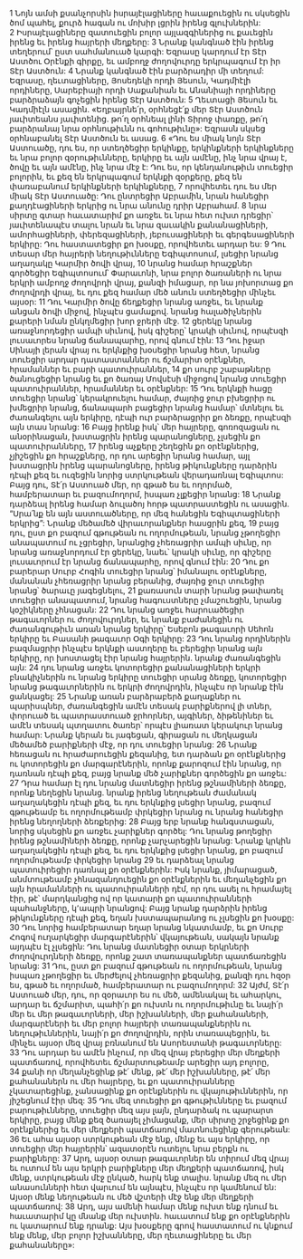 1 Նոյն ամսի քսանչորսին իսրայէլացիները հաւաքուեցին ու սկսեցին ծոմ պահել, քուրձ հագան ու մոխիր լցրին իրենց գլուխներին: 2 Իսրայէլացիները զատուեցին բոլոր այլազգիներից ու քաւեցին իրենց եւ իրենց հայրերի մեղքերը: 3 Նրանք կանգնած էին իրենց տեղերում՝ ըստ սահմանուած կարգի: Եզրասը կարդում էր Տէր Աստծու Օրէնքի գիրքը, եւ ամբողջ ժողովուրդը երկրպագում էր իր Տէր Աստծուն: 4 Նրանք կանգնած էին բարձրադիր մի տեղում: Եզրասը, ղեւտացիները, Յոսեդեկի որդի Յեսուն, Կադմիէլի որդիները, Սարեբիայի որդի Սաքանիան եւ Անանիայի որդիները բարձրաձայն գոչեցին իրենց Տէր Աստծուն: 5 Ղեւտացի Յեսուն եւ Կադմիէլն ասացին. «Եղբայրնե՛ր, օրհնեցէ՛ք մեր Տէր Աստծուն յաւիտեանս յաւիտենից. թո՛ղ օրհնեալ լինի Տիրոջ փառքը, թո՛ղ բարձրանայ նրա օրհնութիւնն ու գոհութիւնը»: Եզրասն սկսեց օրհնաբանել Տէր Աստծուն եւ ասաց. 6 «Դու ես միակ նոյն Տէր Աստուածը, դու ես, որ ստեղծեցիր երկինքը, երկինքների երկինքները եւ նրա բոլոր զօրութիւնները, երկիրը եւ այն ամէնը, ինչ նրա վրայ է, ծովը եւ այն ամէնը, ինչ նրա մէջ է: Դու ես, որ կենդանութիւն տուեցիր բոլորին, եւ քեզ են երկրպագում երկնքի զօրքերը, քեզ են փառաբանում երկինքների երկինքները, 7 որովհետեւ դու ես մեր միակ Տէր Աստուածը: Դու ընտրեցիր Աբրամին, նրան հանեցիր քաղդէացիների երկրից ու նրա անունը դրիր Աբրահամ. 8 նրա սիրտը գտար հաւատարիմ քո առջեւ եւ նրա հետ ուխտ դրեցիր՝ յաւիտենապէս տալու նրան եւ նրա զաւակին քանանացիների, ամորհացիների, փերեզացիների, յեբուսացիների եւ գերգեսացիների երկիրը: Դու հաստատեցիր քո խօսքը, որովհետեւ արդար ես: 9 Դու տեսար մեր հայրերի նեղութիւնները Եգիպտոսում, լսեցիր նրանց աղաղակը Կարմիր ծովի վրայ, 10 նրանց համար հրաշքներ գործեցիր Եգիպտոսում՝ Փարաւոնի, նրա բոլոր ծառաների ու նրա երկրի ամբողջ ժողովրդի վրայ, քանզի իմացար, որ նա յոխորտաց քո ժողովրդի վրայ, եւ դու քեզ համար մեծ անուն ստեղծեցիր մինչեւ այսօր: 11 Դու Կարմիր ծովը ճեղքեցիր նրանց առջեւ, եւ նրանք անցան ծովի միջով, ինչպէս ցամաքով. նրանց հալածիչներին քարերի նման ընկղմեցիր խոր ջրերի մէջ. 12 ցերեկը նրանց առաջնորդեցիր ամպի սիւնով, իսկ գիշերը՝ կրակի սիւնով, որպէսզի լուսաւորես նրանց ճանապարհը, որով գնում էին: 13 Դու իջար Սինայի լերան վրայ ու երկնքից խօսեցիր նրանց հետ, նրանց տուեցիր արդար դատաստաններ ու ճշմարիտ օրէնքներ, հրամաններ եւ բարի պատուիրաններ, 14 քո սուրբ շաբաթները ծանուցեցիր նրանց եւ քո ծառայ Մովսէսի միջոցով նրանց տուեցիր պատուիրաններ, հրամաններ եւ օրէնքներ: 15 Դու երկնքի հացը տուեցիր նրանց՝ կերակրուելու համար, ժայռից ջուր բխեցրիր ու խմեցրիր նրանց, ճանապարհ բացեցիր նրանց համար՝ մտնելու եւ ժառանգելու այն երկիրը, դէպի ուր բարձրացրիր քո ձեռքը, որպէսզի այն տաս նրանց:
16 Բայց իրենք իսկ՝ մեր հայրերը, գոռոզացան ու անօրինացան, խստացրին իրենց պարանոցները, չլսեցին քո պատուիրանները, 17 իրենց աչքերը շեղեցին քո օրէնքներից, չյիշեցին քո հրաշքները, որ դու արեցիր նրանց համար, այլ խստացրին իրենց պարանոցները, իրենց թիկունքները դարձրին դէպի քեզ եւ ուզեցին նորից ստրկութեան վերադառնալ Եգիպտոս: Բայց դու, Տէ՛ր Աստուած մեր, որ գթած ես եւ ողորմած, համբերատար եւ բազումողորմ, իսպառ չլքեցիր նրանց: 18 Նրանք դարձեալ իրենց համար ձուլածոյ հորթ պատրաստեցին ու ասացին. “Սրա՛նք են այն աստուածները, որ մեզ հանեցին Եգիպտացիների երկրից”: Նրանք մեծամեծ վիրաւորանքներ հասցրին քեզ, 19 բայց դու, ըստ քո բազում գթութեան ու ողորմութեան, նրանց չթողեցիր անապատում ու չցրեցիր, նրանցից չհեռացրիր ամպի սիւնը, որ նրանց առաջնորդում էր ցերեկը, նաեւ՝ կրակի սիւնը, որ գիշերը լուսաւորում էր նրանց ճանապարհը, որով գնում էին: 20 Դու քո բարերար Սուրբ Հոգին տուեցիր նրանց՝ իմանալու օրէնքները, մանանան չհեռացրիր նրանց բերանից, ժայռից ջուր տուեցիր նրանց՝ ծարաւը յագեցնելու, 21 քառասուն տարի նրանց թափառել տուեցիր անապատում, նրանց հագուստները չմաշուեցին, նրանց կօշիկները չհնացան: 22 Դու նրանց առջեւ հարուածեցիր թագաւորներ ու ժողովուրդներ, եւ նրանք բաժանեցին ու ժառանգութիւն առան նրանց երկիրը՝ Եսեբոն թագաւորի Սեհոն երկիրը եւ Բասանի թագաւոր Օգի երկիրը: 23 Դու նրանց որդիներին բազմացրիր ինչպէս երկնքի աստղերը եւ բերեցիր նրանց այն երկիրը, որ խոստացել էիր նրանց հայրերին. նրանք ժառանգեցին այն: 24 դու նրանց առջեւ կոտորեցիր քանանացիների երկրի բնակիչներին ու նրանց երկիրը տուեցիր սրանց ձեռքը, կոտորեցիր նրանց թագաւորներին ու երկրի ժողովրդին, ինչպէս որ նրանք էին ցանկացել: 25 Նրանք առան բարձրաբերձ քաղաքներ ու պարիսպներ, ժառանգեցին ամէն տեսակ բարիքներով լի տներ, փորուած եւ պատրաստուած ջրհորներ, այգիներ, ձիթենիներ եւ ամէն տեսակ պտղատու ծառեր՝ որպէս լիառատ կերակուր նրանց համար: Նրանք կերան եւ յագեցան, գիրացան ու մեղկացան մեծամեծ բարիքների մէջ, որ դու տուեցիր նրանց: 26 Նրանք հեռացան ու հրաժարուեցին քեզանից, ետ դարձան քո օրէնքներից ու կոտորեցին քո մարգարէներին, որոնք քարոզում էին նրանց, որ դառնան դէպի քեզ, բայց նրանք մեծ չարիքներ գործեցին քո առջեւ: 27 Դրա համար էլ դու նրանց մատնեցիր իրենց թշնամիների ձեռքը, որոնք նեղեցին նրանց. նրանք իրենց նեղութեան ժամանակ աղաղակեցին դէպի քեզ, եւ դու երկնքից լսեցիր նրանց, բազում գթութեամբ եւ ողորմութեամբ փրկեցիր նրանց ու նրանց հանեցիր իրենց նեղողների ձեռքերից: 28 Բայց երբ նրանք հանգստացան, նորից սկսեցին քո առջեւ չարիքներ գործել: Դու նրանց թողեցիր իրենց թշնամիների ձեռքը, որոնք չարչարեցին նրանց: Նրանք կրկին աղաղակեցին դէպի քեզ, եւ դու երկնքից լսեցիր նրանց, քո բազում ողորմութեամբ փրկեցիր նրանց 29 եւ դարձեալ նրանց պատուիրեցիր դառնալ քո օրէնքներին: Իսկ նրանք, յիմարացած, անմտութեամբ չհնազանդուեցին քո օրէնքներին եւ մեղանչեցին քո այն հրամանների ու պատուիրանների դէմ, որ դու ասել ու հրամայել էիր, թէ՝ մարդկանցից ով որ կատարի քո պատուիրանների պահանջները, կ՚ապրի նրանցով: Բայց նրանք դարձրին իրենց թիկունքները դէպի քեզ, եղան խստապարանոց ու չլսեցին քո խօսքը: 30 Դու նորից համբերատար եղար նրանց նկատմամբ, եւ քո Սուրբ Հոգով ուղարկեցիր մարգարէներին՝ վկայութեան, սակայն նրանք այդպէս էլ չլսեցին: Դու նրանց մատնեցիր օտար երկրների ժողովուրդների ձեռքը, որոնք շատ տառապանքներ պատճառեցին նրանց: 31 Դու, ըստ քո բազում գթութեան ու ողորմութեան, նրանց իսպառ չթողեցիր եւ մերժելով չհեռացրիր քեզանից, քանզի դու հզօր ես, գթած եւ ողորմած, համբերատար ու բազումողորմ:
32 Այժմ, Տէ՛ր Աստուած մեր, դու, որ զօրաւոր ես ու մեծ, ամենակալ եւ ահարկու, արդար եւ ճշմարիտ, պահի՛ր քո ուխտն ու ողորմութիւնը եւ նայի՛ր մեր եւ մեր թագաւորների, մեր իշխանների, մեր քահանաների, մարգարէների եւ մեր բոլոր հայրերի տառապանքներին ու նեղութիւններին, նայի՛ր քո ժողովրդին, որին տառապեցրին, եւ մինչեւ այսօր մեզ վրայ բռնանում են Ասորեստանի թագաւորները: 33 Դու արդար ես ամէն ինչում, որ մեզ վրայ բերեցիր մեր մեղքերի պատճառով, որովհետեւ ճշմարտութեամբ արեցիր այդ բոլորը, 34 քանի որ մեղանչեցինք թէ՛ մենք, թէ՛ մեր իշխանները, թէ՛ մեր քահանաներն ու մեր հայրերը, եւ քո պատուիրանները չկատարեցինք, չանսացինք քո օրէնքներին ու վկայութիւններին, որ յիշեցնում էիր մեզ: 35 Դու մեզ տուեցիր քո գթութիւնները եւ բազում բարութիւնները, տուեցիր մեզ այս լայն, ընդարձակ ու պարարտ երկիրը, բայց մենք քեզ ծառայել չիմացանք, մեր սիրտը շրջեցինք քո օրէնքներից եւ մեր մեղքերի պատճառով մատնուեցինք գերութեան: 36 Եւ ահա այսօր ստրկութեան մէջ ենք, մենք եւ այս երկիրը, որ տուեցիր մեր հայրերին՝ ազատօրէն ուտելու նրա բերքն ու բարիքները: 37 Արդ, այսօր օտար թագաւորներ են տիրում մեզ վրայ եւ ուտում են այս երկրի բարիքները մեր մեղքերի պատճառով, իսկ մենք, ստրկութեան մէջ ընկած, հարկ ենք տալիս. նրանք մեզ ու մեր անասունների հետ վարւում են այնպէս, ինչպէս որ կամենում են: Այսօր մենք նեղութեան ու մեծ վշտերի մէջ ենք մեր մեղքերի պատճառով: 38 Արդ, այս ամենի համար մենք ուխտ ենք դնում եւ հաւատարիմ կը մնանք մեր ուխտին. հաւատում ենք քո օրէնքներին ու կատարում ենք դրանք: Այս խօսքերը գրով հաստատում ու կնքում ենք մենք, մեր բոլոր իշխանները, մեր ղեւտացիները եւ մեր քահանաները»:
